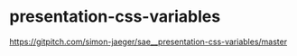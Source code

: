 # presentation-css-variables

https://gitpitch.com/simon-jaeger/sae__presentation-css-variables/master

